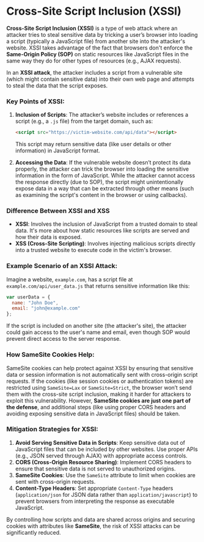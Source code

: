 # Cross-Site Script Inclusion (XSSI)

**Cross-Site Script Inclusion (XSSI)** is a type of web attack where an attacker tries to steal sensitive data by tricking a user’s browser into loading a script (typically a JavaScript file) from another site into the attacker's website. XSSI takes advantage of the fact that browsers don't enforce the **Same-Origin Policy (SOP)** on static resources like JavaScript files in the same way they do for other types of resources (e.g., AJAX requests).

In an **XSSI attack**, the attacker includes a script from a vulnerable site (which might contain sensitive data) into their own web page and attempts to steal the data that the script exposes.

### Key Points of XSSI:

1. **Inclusion of Scripts**: The attacker’s website includes or references a script (e.g., a `.js` file) from the target domain, such as:
    
    ```html
    <script src="https://victim-website.com/api/data"></script>
    ```
    
    This script may return sensitive data (like user details or other information) in JavaScript format.
    
2. **Accessing the Data**: If the vulnerable website doesn’t protect its data properly, the attacker can trick the browser into loading the sensitive information in the form of JavaScript. While the attacker cannot access the response directly (due to SOP), the script might unintentionally expose data in a way that can be extracted through other means (such as examining the script's content in the browser or using callbacks).

### Difference Between XSSI and XSS

- **XSSI**: Involves the inclusion of JavaScript from a trusted domain to steal data. It's more about how static resources like scripts are served and how their data is exposed.
- **XSS (Cross-Site Scripting)**: Involves injecting malicious scripts directly into a trusted website to execute code in the victim's browser.

### Example Scenario of an XSSI Attack:

Imagine a website, `example.com`, has a script file at `example.com/api/user_data.js` that returns sensitive information like this:

```jsx
var userData = {
  name: "John Doe",
  email: "john@example.com"
};

```

If the script is included on another site (the attacker's site), the attacker could gain access to the user's name and email, even though SOP would prevent direct access to the server response.

### How **SameSite Cookies** Help:

SameSite cookies can help protect against XSSI by ensuring that sensitive data or session information is not automatically sent with cross-origin script requests. If the cookies (like session cookies or authentication tokens) are restricted using `SameSite=Lax` or `SameSite=Strict`, the browser won’t send them with the cross-site script inclusion, making it harder for attackers to exploit this vulnerability. However, **SameSite cookies are just one part of the defense**, and additional steps (like using proper CORS headers and avoiding exposing sensitive data in JavaScript files) should be taken.

### Mitigation Strategies for XSSI:

1. **Avoid Serving Sensitive Data in Scripts**: Keep sensitive data out of JavaScript files that can be included by other websites. Use proper APIs (e.g., JSON served through AJAX) with appropriate access controls.
2. **CORS (Cross-Origin Resource Sharing)**: Implement CORS headers to ensure that sensitive data is not served to unauthorized origins.
3. **SameSite Cookies**: Use the `SameSite` attribute to limit when cookies are sent with cross-origin requests.
4. **Content-Type Headers**: Set appropriate `Content-Type` headers (`application/json` for JSON data rather than `application/javascript`) to prevent browsers from interpreting the response as executable JavaScript.

By controlling how scripts and data are shared across origins and securing cookies with attributes like **SameSite**, the risk of XSSI attacks can be significantly reduced.
